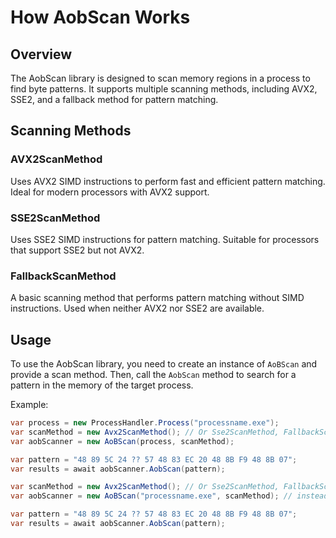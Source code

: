 # How AobScan Works

## Overview

The AobScan library is designed to scan memory regions in a process to find byte patterns. It supports multiple scanning methods, including AVX2, SSE2, and a fallback method for pattern matching.

## Scanning Methods

### AVX2ScanMethod

Uses AVX2 SIMD instructions to perform fast and efficient pattern matching. Ideal for modern processors with AVX2 support.

### SSE2ScanMethod

Uses SSE2 SIMD instructions for pattern matching. Suitable for processors that support SSE2 but not AVX2.

### FallbackScanMethod

A basic scanning method that performs pattern matching without SIMD instructions. Used when neither AVX2 nor SSE2 are available.

## Usage

To use the AobScan library, you need to create an instance of `AoBScan` and provide a scan method. Then, call the `AobScan` method to search for a pattern in the memory of the target process.

Example:

```csharp
var process = new ProcessHandler.Process("processname.exe");
var scanMethod = new Avx2ScanMethod(); // Or Sse2ScanMethod, FallbackScanMethod, or none.
var aobScanner = new AoBScan(process, scanMethod);

var pattern = "48 89 5C 24 ?? 57 48 83 EC 20 48 8B F9 48 8B 07";
var results = await aobScanner.AobScan(pattern);
```

```csharp
var scanMethod = new Avx2ScanMethod(); // Or Sse2ScanMethod, FallbackScanMethod
var aobScanner = new AoBScan("processname.exe", scanMethod); // instead of "processname" you can write process ID parameter.

var pattern = "48 89 5C 24 ?? 57 48 83 EC 20 48 8B F9 48 8B 07";
var results = await aobScanner.AobScan(pattern);
```
